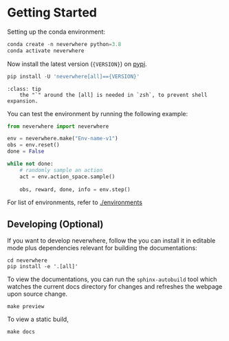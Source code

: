 # Getting Started

Setting up the conda environment:

```python
conda create -n neverwhere python=3.8
conda activate neverwhere
```

Now install the latest version (`{VERSION}`) on [pypi](https://pypi.org/project/neverwhere/{VERSION}/).

```python
pip install -U 'neverwhere[all]=={VERSION}'
```

```{admonition}
:class: tip
    the "`" around the [all] is needed in `zsh`, to prevent shell expansion.
```

You can test the environment by running the following example:

```python
from neverwhere import neverwhere

env = neverwhere.make("Env-name-v1")
obs = env.reset()
done = False

while not done:
    # randomly sample an action
    act = env.action_space.sample()
  
    obs, reward, done, info = env.step()
```

For list of environments, refer to [./environments](environments)

## Developing (Optional)

If you want to develop neverwhere, follow the you can install it in editable mode plus dependencies
relevant for building the documentations:

```shell
cd neverwhere
pip install -e '.[all]'
```

To view the documentations, you can run the `sphinx-autobuild` tool which watches
the current docs directory for changes and refreshes the webpage upon source change.

```shell
make preview
```

To view a static build,

```shell
make docs
```

